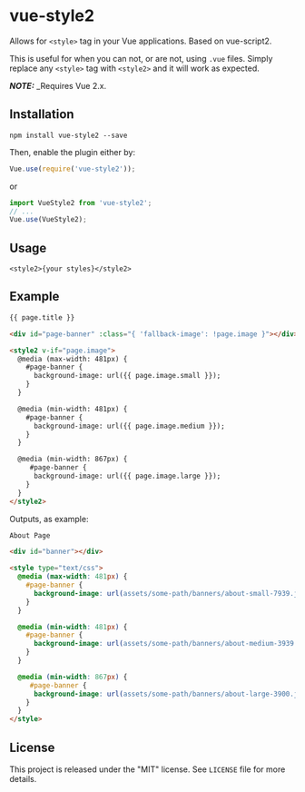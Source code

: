 # vue-style2

Allows for `<style>` tag in your Vue applications. Based on vue-script2.

This is useful for when you can not, or are not, using `.vue` files. Simply replace any `<style>` tag with `<style2>` and it will work as expected.

***NOTE:*** _Requires Vue 2.x.

## Installation

`npm install vue-style2 --save`

Then, enable the plugin either by:

```js
Vue.use(require('vue-style2'));
```

or

```js
import VueStyle2 from 'vue-style2';
// ...
Vue.use(VueStyle2);
```

## Usage

`<style2>{your styles}</style2>`

## Example

```html
{{ page.title }}

<div id="page-banner" :class="{ 'fallback-image': !page.image }"></div>

<style2 v-if="page.image">
  @media (max-width: 481px) {
    #page-banner {
      background-image: url({{ page.image.small }});
    }
  }

  @media (min-width: 481px) {
    #page-banner {
      background-image: url({{ page.image.medium }});
    }
  }

  @media (min-width: 867px) {
     #page-banner {
      background-image: url({{ page.image.large }});
    }
  }
</style2>
```

Outputs, as example:

```html
About Page

<div id="banner"></div>

<style type="text/css">
  @media (max-width: 481px) {
    #page-banner {
      background-image: url(assets/some-path/banners/about-small-7939.jpg);
    }
  }

  @media (min-width: 481px) {
    #page-banner {
      background-image: url(assets/some-path/banners/about-medium-3939.jpg);
    }
  }

  @media (min-width: 867px) {
     #page-banner {
      background-image: url(assets/some-path/banners/about-large-3900.jpg);
    }
  }
</style>
```

## License

This project is released under the "MIT" license. See `LICENSE` file for more details.

